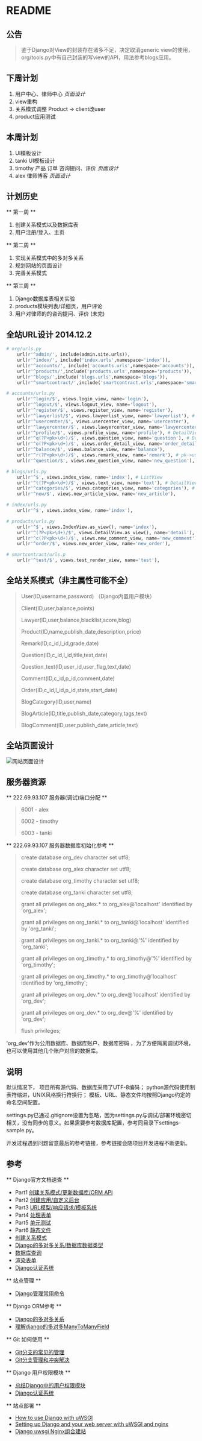 # README
 
## 公告

> 鉴于Django对View的封装存在诸多不足，决定取消generic view的使用，
> org/tools.py中有自己封装的写view的API，用法参考blogs应用。
> 

## 下周计划

1. 用户中心、律师中心 _页面设计_
2. view重构
3. 关系模式调整 Product -> client改user
4. product应用测试

## 本周计划

1. UI模板设计
2. tanki UI模板设计
3. timothy 产品 订单 咨询提问、评价 _页面设计_
4. alex 律师博客 _页面设计_

## 计划历史

** 第一周 **

1. 创建关系模式以及数据库表
2. 用户注册/登入、主页

** 第二周 **

1. 实现关系模式中的多对多关系
2. 规划网站的页面设计
3. 完善关系模式

** 第三周 **

1. Django数据库表相关实验
2. products模块列表/详细页，用户评论
3. 用户对律师的的咨询提问、评价 (未完)

## 全站URL设计  2014.12.2

~~~python
# org/urls.py
    url(r'^admin/', include(admin.site.urls)),
    url(r'^index/', include('index.urls',namespace='index')),
    url(r'^accounts/', include('accounts.urls',namespace='accounts')),
    url(r'^products/',include('products.urls',namespace='products')),
    url(r'^blogs/',include('blogs.urls',namespace='blogs')),
    url(r'^smartcontract/',include('smartcontract.urls',namespace='smartcontract')),

# accounts/urls.py
    url(r'^login/$', views.login_view, name='login'),
    url(r'^logout/$', views.logout_view, name='logout'),
    url(r'^register/$', views.register_view, name='register'),
    url(r'^lawyerlist/$', views.lawyerlist_view, name='lawyerlist'), # ListView
    url(r'^usercenter/$', views.usercenter_view, name='usercenter'),
    url(r'^lawyercenter/$', views.lawyercenter_view, name='lawyercenter'),
    url(r'^profile/$', views.profile_view, name='profile'), # DetailView
    url(r'^q(?P<pk>\d+)/$', views.question_view, name='question'), # DetailView
    url(r'^o(?P<pk>\d+)/$', views.order_detail_view, name='order_detail'), #DetailView
    url(r'^balance/$', views.balance_view, name='balance'),
    url(r'^r(?P<pk>\d+)/$', views.remark_view, name='remark'), # pk->user.id (lawyer)
    url(r'^question/$', views.new_question_view, name='new_question'),

# blogs/urls.py
    url(r'^$', views.index_view, name='index'), # ListView
    url(r'^t(?P<pk>\d+)/$', views.text_view, name='text'), # DetailView
    url(r'^categories/$', views.categories_view, name='categories'), # ListView
    url(r'^new/$', views.new_article_view, name='new_article'),

# index/urls.py
    url(r'^$', views.index_view, name='index'),

# products/urls.py
    url(r'^$', views.IndexView.as_view(), name='index'),
    url(r'^(?P<pk>\d+)/$', views.DetailView.as_view(), name='detail'),
    url(r'^c(?P<pk>\d+)/$', views.new_comment_view, name='new_comment')
    url(r'^order/$', views.new_order_view, name='new_order'),

# smartcontract/urls.p
    url(r'^test/$', views.test_render_view, name='test'),

~~~

## 全站关系模式（非主属性可能不全）

> User(ID,username,password) （Django内置用户模块）
> 
> Client(ID,user,balance,points)
> 
> Lawyer(ID,user,balance,blacklist,score,blog) 
> 
> Product(ID,name,publish_date,description,price)
> 
> Remark(ID,c_id,l_id,grade,date)
> 
> Question(ID,c_id,l_id,title,text,date)
> 
> Question_text(ID,user_id,user_flag,text,date)
> 
> Comment(ID,c_id,p_id,comment,date)
> 
> Order(ID,c_id,l_id,p_id,state,start_date)
> 
> BlogCategory(ID,user,name)
> 
> BlogArticle(ID,title,publish_date,category,tags,text)
> 
> BlogComment(ID,user,publish_date,article,text)
> 

## 全站页面设计

![网站页面设计](https://bytebucket.org/spuerme/org/raw/082d7d30a94a1f56864a69fa6a1d287c0d49f050/docs/pages.png?token=20eb985de976b86c08f6bf93e3ce74571b682005)

## 服务器资源

** 222.69.93.107 服务器(调试)端口分配 **

> 6001 - alex
> 
> 6002 - timothy
> 
> 6003 - tanki
> 

** 222.69.93.107 服务器数据库初始化参考 **

> create database org\_dev character set utf8;
> 
> create database org\_alex character set utf8;
> 
> create database org\_timothy character set utf8;
> 
> create database org\_tanki character set utf8;
> 
> grant all privileges on org\_alex.* to org\_alex@'localhost' identified by 'org\_alex';
> 
> grant all privileges on org\_tanki.* to org\_tanki@'localhost' identified by 'org\_tanki';
> 
> grant all privileges on org\_tanki.* to org\_tanki@'%' identified by 'org\_tanki';
> 
> grant all privileges on org\_timothy.* to org\_timothy@'%' identified by 'org\_timothy';
> 
> grant all privileges on org\_timothy.* to org\_timothy@'localhost' identified by 'org\_timothy';
> 
> grant all privileges on org\_dev.* to org\_dev@'localhost' identified by 'org\_dev';
> 
> grant all privileges on org\_dev.* to org\_dev@'%' identified by 'org\_dev';
> 
> flush privileges;
> 

'org\_dev'作为公用数据库、数据库账户、数据库密码
，为了方便隔离调试环境，也可以使用其他几个账户对应的数据库。


## 说明

默认情况下，
项目所有源代码、数据库采用了UTF-8编码；
python源代码使用制表符缩进，UNIX风格换行符换行；
模板、URL、静态文件均按照Django约定的命名空间配置。

settings.py已通过.gitignore设置为忽略，因为settings.py与调试/部署环境密切相关，没有同步的意义。如果需要参考数据库配置，参考同目录下settings-sample.py。

开发过程遇到问题留意最后的参考链接，参考链接会随项目开发进程不断更新。

## 参考 

** Django官方文档速查 **

- Part1 [创建关系模式/更新数据库/ORM API](https://docs.djangoproject.com/en/1.7/intro/tutorial01/)
- Part2 [创建应用/自定义后台](https://docs.djangoproject.com/en/1.7/intro/tutorial02/)
- Part3 [URL模型/响应请求/模板系统](https://docs.djangoproject.com/en/1.7/intro/tutorial03/)
- Part4 [处理表单](https://docs.djangoproject.com/en/1.7/intro/tutorial04/)
- Part5 [单元测试](https://docs.djangoproject.com/en/1.7/intro/tutorial05/)
- Part6 [静态文件](https://docs.djangoproject.com/en/1.7/intro/tutorial06/)
- [创建关系模式](https://docs.djangoproject.com/en/1.7/ref/models/relations/)
- [Django的多对多关系/数据库数据类型](https://docs.djangoproject.com/en/1.7/ref/models/fields/#manytomanyfield)
- [数据库查询](https://docs.djangoproject.com/en/1.7/topics/db/queries/)
- [渲染表单](https://docs.djangoproject.com/en/1.7/topics/forms/)
- [Django认证系统](https://docs.djangoproject.com/en/1.7/topics/auth/default/)

** 站点管理 **

- [Django管理常用命令](http://www.oschina.net/question/234345_54799)

** Django ORM参考 **

- [Django的多对多关系](https://docs.djangoproject.com/en/1.7/ref/models/fields/#manytomanyfield)
- [理解django的多对多ManyToManyField](http://luozhaoyu.iteye.com/blog/1510635)

** Git 如何使用 **

- [Git分支的常见的管理](http://libin52008.blog.163.com/blog/static/1053271872013313105039787/)
- [Git分支管理和冲突解决](http://www.cnblogs.com/mengdd/p/3585038.html)

** Django 用户权限模块 **

- [总结Django中的用户权限模块](http://maplye.iteye.com/blog/448960)
- [Django认证系统](https://docs.djangoproject.com/en/1.7/topics/auth/default/)

** 站点部署 **

- [How to use Django with uWSGI](https://docs.djangoproject.com/en/1.7/howto/deployment/wsgi/uwsgi/)
- [Setting up Django and your web server with uWSGI and nginx](http://uwsgi-docs.readthedocs.org/en/latest/tutorials/Django_and_nginx.html)
- [Django uwsgi Nginx组合建站](http://blog.chinaunix.net/uid-11390629-id-3610722.html)

